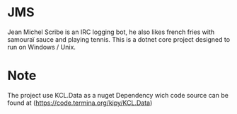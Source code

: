 ﻿JMS
===
Jean Michel Scribe is an IRC logging bot, he also likes french fries with samouraï sauce and playing tennis.
This is a dotnet core project designed to run on Windows / Unix.

# Note
The project use KCL.Data as a nuget Dependency wich code source can be found at (https://code.termina.org/kipy/KCL.Data)